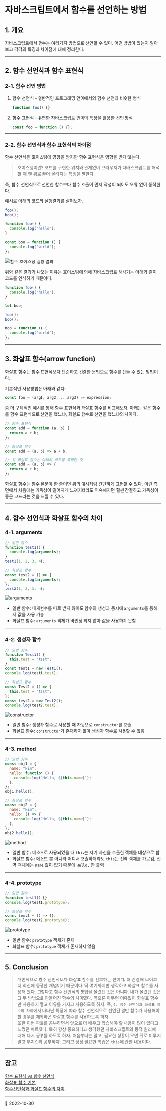 # 자바스크립트에서 함수를 선언하는 방법

## 1. 개요

자바스크립트에서 함수는 여러가지 방법으로 선언할 수 있다. 어떤 방법이 있는지 알아보고 각각의 특징과 차이점에 대해 정리한다.

---

## 2. 함수 선언식과 함수 표현식

### 2-1. 함수 선언 방법

1. 함수 선언식 - 일반적인 프로그래밍 언어에서의 함수 선언과 비슷한 형식

   ```javascript
   function foo() {}
   ```

2. 함수 표현식 - 유연한 자바스크립트 언어의 특징을 활용한 선언 방식

   ```javascript
   const foo = function () {};
   ```

---

### 2-2. 함수 선언식과 함수 표현식의 차이점

함수 선언식은 호이스팅에 영향을 받지만 함수 표현식은 영향을 받지 않는다.

> 호이스팅이란? 코드를 구현한 위치와 관계없이 브라우저가 자바스크립트를 해석할 때 맨 위로 끌어 올려지는 특징을 말한다.

즉, 함수 선언식으로 선언한 함수보다 함수 호출이 먼저 작성이 되어도 오류 없이 동작한다.

예시로 아래의 코드의 실행결과를 살펴보자.

```javascript
foo();
boo();

function foo() {
  console.log("hello");
}

const boo = function () {
  console.log("world");
};
```

![함수 호이스팅 실행 결과](/image/JS/JSFunction/functionResult.png)

위와 같은 결과가 나오는 이유는 호이스팅에 의해 자바스크립트 해석기는 아래와 같이 코드를 인식하기 때문이다.

```javascript
function foo() {
  console.log("hello");
}

let boo;

foo();
boo();

boo = function () {
  console.log("world");
};
```

---

## 3. 화살표 함수(arrow function)

화살표 함수는 함수 표현식보다 단순하고 간결한 문법으로 함수를 만들 수 있는 방법이다.

기본적인 사용방법은 아래와 같다.

```javascript
const foo = (arg1, arg2, ...arg3) => expression;
```

좀 더 구체적인 예시를 통해 함수 표현식과 화살표 함수를 비교해보자. 아래는 같은 함수를 함수 표현식으로 선언을 했느냐, 화살표 함수로 선언을 했느냐의 차이다.

```javascript
// 함수 표현식
const add = function (a, b) {
  return a + b;
};

// 화살표 함수
const add = (a, b) => a + b;

// 위 화살표 함수는 아래의 코드를 축약한 것
const add = (a, b) => {
  return a + b;
};
```

화살표 함수는 함수 본문이 한 줄이면 위의 예시처럼 간단하게 표현할 수 있다. 이런 측면에서 처음에는 가독성이 떨어지게 느껴지더라도 익숙해지면 훨씬 간결하고 가독성이 좋은 코드라는 것을 느낄 수 있다.

---

## 4. 함수 선언식과 화살표 함수의 차이

### 4-1. arguments

```javascript
// 일반 함수
function test1() {
  console.log(arguments);
}
test1(1, 2, 3, 4);

// 화살표 함수
const test2 = () => {
  console.log(arguments);
};
test2(1, 2, 3, 4);
```

![arguments](/image/JS/JSFunction/arguments.png)

- 일반 함수: 매개변수를 따로 받지 않아도 함수의 생성과 동시에 `arguments`를 통해서 값을 사용 가능
- 화살표 함수: `arguments` 객체가 바인딩 되지 않아 값을 사용하지 못함

---

### 4-2. 생성자 함수

```javascript
// 일반 함수
function Test1() {
  this.test = "test";
}
const test1 = new Test1();
console.log(test1.test);

// 화살표 함수
const Test2 = () => {
  this.test = "test";
};
const test2 = new Test2();
console.log(test2.test);
```

![constructor](/image/JS/JSFunction/constructor.png)

- 일반 함수: 생성자 함수로 사용할 때 자동으로 `constructor`를 호출
- 화살표 함수: `constructor`가 존재하지 않아 생성자 함수로 사용할 수 없음

---

### 4-3. method

```javascript
// 일반 함수
const obj1 = {
  name: "kim",
  hello: function () {
    console.log(`Hello, ${this.name}`);
  },
};
obj1.hello();

// 화살표 함수
const obj2 = {
  name: "kim",
  hello: () => {
    console.log(`Hello, ${this.name}`);
  },
};
obj2.hello();
```

![method](/image/JS/JSFunction/method.png)

- 일반 함수: 메소드로 사용되었을 때 `this`는 자기 자신을 호출한 객체를 대상으로 함
- 화살표 함수: 메소드 뿐 아니라 어디서 호출하더라도 `this`는 전역 객체를 가르킴, 전역 객체에는 `name` 값이 없기 때문에 `Hello,` 만 출력

---

### 4-4. prototype

```javascript
// 일반 함수
function test1() {}
console.log(test1.prototype);

// 화살표 함수
const test2 = () => {};
console.log(test2.prototype);
```

![prototype](/image/JS/JSFunction/prototype.png)

- 일반 함수: `prototype` 객체가 존재
- 화살표 함수: `prototype` 객체가 존재하지 않음

---

## 5. Conclusion

> 개인적으로 함수 선언식보다 화살표 함수를 선호하는 편이다. 더 간결해 보이고 더 최신에 등장한 개념이기 때문이다. 딱 여기까지만 생각하고 화살표 함수를 사용해 왔다. 그렇다고 함수 선언식의 방법을 몰랐던 것은 아니다. 내가 몰랐던 것은 그 두 방법으로 만들어진 함수의 차이였다. 앞으론 아무런 이유없이 화살표 함수만 사용하지 말고 이유를 가지고 사용하도록 하자. 즉, `4. 함수 선언식과 화살표 함수의 차이`에서 나타난 특징에 따라 함수 선언식으로 선언된 일반 함수가 사용해야 할 경우를 제외하곤 화살표 함수를 사용하도록 하자.  
> 또한 이번 파트를 공부하면서 앞으로 더 배우고 학습해야 할 내용이 많이 있다고 느꼈던 파트였다. 특히 항상 중요하다고 생각했던 자바스크립트의 동작 원리에 대해 다시 공부를 하도록 하자. 처음부터는 말고, 필요한 상황이 오면 뒤로 미루지 말고 부지런히 공부하자. 그리고 당장 필요한 학습은 `this`에 관한 내용이다.

---

## 참고

[함수 표현식 vs 함수 선언식](https://joshua1988.github.io/web-development/javascript/function-expressions-vs-declarations/)  
[화살표 함수 기본](https://ko.javascript.info/arrow-functions-basics)  
[함수선언식과 화살표 함수의 차이](https://code-reading.tistory.com/120)

---

📅 2022-10-30
